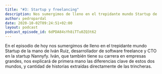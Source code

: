 ```yaml
---
title: "#3: Startup y freelancing"
description: Nos sumergimos de lleno en el trepidante mundo Startup de la mano de Iván Ruiz, desarrollador de software freelance y CTO en la startup Nannyfy
author: pedropardal
date: 2020-10-02T09:24:51+02:00
layout: podcast
podcast_episode_id: 6dPDA84sYh8iTTu0ZQ3t62
---
```


En el episodio de hoy nos sumergimos de lleno en el trepidante mundo Startup de la mano de Iván Ruiz, desarrollador de software freelance y CTO en la startup Nannyfy. Iván, que también tiene su carrera en empresas grandes, nos explicará de primera mano las diferencias clave de estos dos mundos, y cantidad de historias extraídas directamente de las trincheras.
